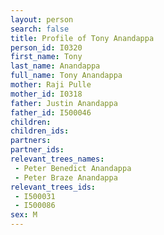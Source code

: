 ```yaml
---
layout: person
search: false
title: Profile of Tony Anandappa
person_id: I0320
first_name: Tony
last_name: Anandappa
full_name: Tony Anandappa
mother: Raji Pulle
mother_id: I0318
father: Justin Anandappa
father_id: I500046
children:
children_ids:
partners:
partner_ids:
relevant_trees_names:
 - Peter Benedict Anandappa
 - Peter Braze Anandappa
relevant_trees_ids:
 - I500031
 - I500086
sex: M
---
```



